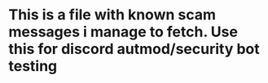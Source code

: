 # This is a file with known scam messages i manage to fetch. Use this for discord autmod/security bot testing
